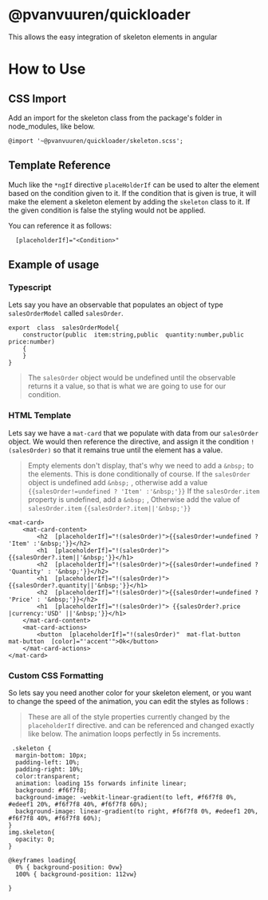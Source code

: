 
# @pvanvuuren/quickloader

This allows the easy integration of skeleton elements in angular

# How to Use

## CSS Import
Add an import for the skeleton class from the package's folder in node_modules, like below.


    @import '~@pvanvuuren/quickloader/skeleton.scss';
  ## Template Reference
  Much like the `*ngIf` directive `placeHolderIf` can be used to alter the element based on the condition given to it. If the condition that is given is true, it will make the element a skeleton element by adding the `skeleton` class to it. If the given condition is false the styling would not be applied.

You can reference it as follows:

      [placeholderIf]="<Condition>" 
## Example of usage
### Typescript
Lets say you have an observable that populates an object of type `salesOrderModel` called `salesOrder`.

    export  class  salesOrderModel{
	    constructor(public  item:string,public  quantity:number,public price:number)
	    {
	    }
    }
    
>The `salesOrder` object would be undefined until the observable returns it a value,  so that is what we are going to use for our condition.
### HTML Template
Lets say we have a `mat-card` that we populate with data from our `salesOrder` object.
We would then reference the directive, and assign it the condition `!(salesOrder)` so that it remains true until the element has a value.
> Empty elements don't display, that's why we need to add a `&nbsp;` to the elements. This is done conditionally of course.
> If the `salesOrder` object is undefined add `&nbsp;` , otherwise add a value 
> `{{salesOrder!=undefined ? 'Item' :'&nbsp;'}}`
> If the `salesOrder.item` property is undefined, add a `&nbsp;` , Otherwise add the value of `salesOrder.item`
> `{{salesOrder?.item||'&nbsp;'}}`

    <mat-card>
	    <mat-card-content>
		    <h2  [placeholderIf]="!(salesOrder)">{{salesOrder!=undefined ? 'Item' :'&nbsp;'}}</h2>
		    <h1  [placeholderIf]="!(salesOrder)"> {{salesOrder?.item||'&nbsp;'}}</h1>
		    <h2  [placeholderIf]="!(salesOrder)">{{salesOrder!=undefined ? 'Quantity' : '&nbsp;'}}</h2>
		    <h1  [placeholderIf]="!(salesOrder)"> {{salesOrder?.quantity||'&nbsp;'}}</h1>
		    <h2  [placeholderIf]="!(salesOrder)">{{salesOrder!=undefined ? 'Price' : '&nbsp;'}}</h2>
		    <h1  [placeholderIf]="!(salesOrder)"> {{salesOrder?.price |currency:'USD' ||'&nbsp;'}}</h1>
	    </mat-card-content>
	    <mat-card-actions>
		    <button  [placeholderIf]="!(salesOrder)"  mat-flat-button  mat-button  [color]="'accent'">Ok</button>
	    </mat-card-actions>
    </mat-card>
### Custom CSS Formatting
So lets say you need another color for your skeleton element, or you want to change the speed of the animation, you can edit the styles as follows :
>These are all of the style properties currently changed by the `placeholderIf` directive. and can be referenced and changed exactly like below.
>The animation loops perfectly in 5s increments.

     .skeleton {
      margin-bottom: 10px;
      padding-left: 10%;
      padding-right: 10%;
      color:transparent;
      animation: loading 15s forwards infinite linear;
      background: #f6f7f8;
      background-image: -webkit-linear-gradient(to left, #f6f7f8 0%, #edeef1 20%, #f6f7f8 40%, #f6f7f8 60%);
      background-image: linear-gradient(to right, #f6f7f8 0%, #edeef1 20%, #f6f7f8 40%, #f6f7f8 60%);
    }
    img.skeleton{
      opacity: 0;
    }
    
    @keyframes loading{
      0% { background-position: 0vw} 
      100% { background-position: 112vw}
      
    }
    
